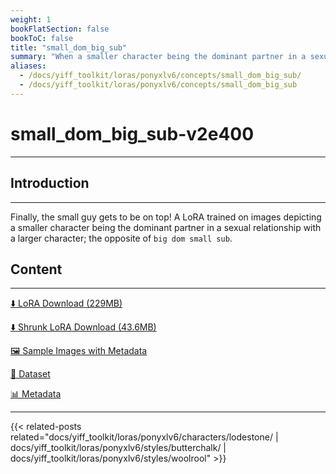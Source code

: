 ```yaml
---
weight: 1
bookFlatSection: false
bookToC: false
title: "small_dom_big_sub"
summary: "When a smaller character being the dominant partner in a sexual relationship with a larger character."
aliases:
  - /docs/yiff_toolkit/loras/ponyxlv6/concepts/small_dom_big_sub/
  - /docs/yiff_toolkit/loras/ponyxlv6/concepts/small_dom_big_sub
---
```


<!--markdownlint-disable MD025 MD033 -->

# small_dom_big_sub-v2e400

---

## Introduction

---

Finally, the small guy gets to be on top! A LoRA trained on images depicting a smaller character being the dominant partner in a sexual relationship with a larger character; the opposite of `big dom small sub`.

## Content

---

[⬇️ LoRA Download (229MB)](https://huggingface.co/k4d3/yiff_toolkit/resolve/main/ponyxl_loras/small_dom_big_sub-v2e400.safetensors?download=true)

[⬇️ Shrunk LoRA Download (43.6MB)](https://huggingface.co/k4d3/yiff_toolkit/resolve/main/ponyxl_loras_shrunk_2/small_dom_big_sub-v2e400_frockpt1_th-3.55.safetensors?download=true)

[🖼️ Sample Images with Metadata](https://huggingface.co/k4d3/yiff_toolkit/tree/main/static/{})

[📐 Dataset](https://huggingface.co/datasets/k4d3/furry/tree/main/{})

[📊 Metadata](https://huggingface.co/k4d3/yiff_toolkit/raw/main/ponyxl_loras/small_dom_big_sub-v2e400.json)

---

<!--
HUGO_SEARCH_EXCLUDE_START
-->
{{< related-posts related="docs/yiff_toolkit/loras/ponyxlv6/characters/lodestone/ | docs/yiff_toolkit/loras/ponyxlv6/styles/butterchalk/ | docs/yiff_toolkit/loras/ponyxlv6/styles/woolrool" >}}
<!--
HUGO_SEARCH_EXCLUDE_END
-->
